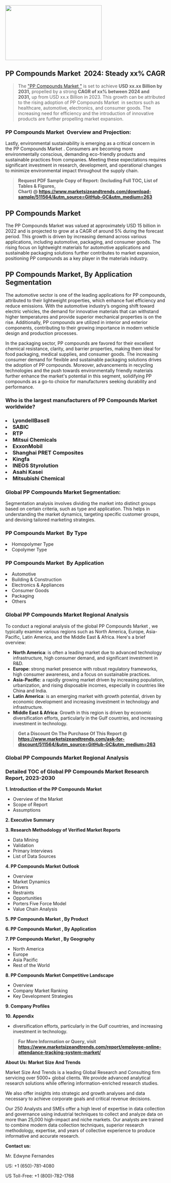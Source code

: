 <p><img class="alignnone size-medium wp-image-20088" src="https://ffe5etoiles.com/wp-content/uploads/2024/12/MST1-300x171.png" alt="" width="300" height="171" /></p><h2 id="ember46" class="ember-view reader-text-block__heading-2">PP Compounds Market &nbsp;2024: Steady&nbsp;xx% CAGR</h2><blockquote id="ember47" class="ember-view reader-text-block__blockquote">The&nbsp;<a class="app-aware-link " href="https://www.marketsizeandtrends.com/download-sample/511564/&utm_source=GitHub-GC&utm_medium=263" target="_blank" data-test-app-aware-link="">"PP Compounds Market "</a>&nbsp;is set to achieve&nbsp;<strong>USD&nbsp;xx.xx&nbsp;Billion by 2031,</strong>&nbsp;propelled by a strong&nbsp;<strong>CAGR of&nbsp;xx% between 2024 and 2031,</strong>&nbsp;up from USD xx.x Billion in 2023. This growth can be attributed to the rising adoption of&nbsp;PP Compounds Market &nbsp;in sectors such as healthcare, automotive, electronics, and consumer goods. The increasing need for efficiency and the introduction of innovative products are further propelling market expansion.</blockquote><h3 id="ember48" class="ember-view reader-text-block__heading-3">PP Compounds Market &nbsp;Overview and Projection:</h3><p id="ember49" class="ember-view reader-text-block__paragraph">Lastly, environmental sustainability is emerging as a critical concern in the&nbsp;PP Compounds Market . Consumers are becoming more environmentally conscious, demanding eco-friendly products and sustainable practices from companies. Meeting these expectations requires significant investment in research, development, and operational changes to minimize environmental impact throughout the supply chain.</p><blockquote id="ember50" class="ember-view reader-text-block__blockquote"><strong>Request PDF Sample Copy of Report: (Including Full TOC, List of Tables &amp; Figures, Chart)&nbsp;@&nbsp;<strong><a href="https://www.marketsizeandtrends.com/download-sample/511564/&utm_source=GitHub-GC&utm_medium=263" target="_blank">https://www.marketsizeandtrends.com/download-sample/511564/&utm_source=GitHub-GC&utm_medium=263</a></strong></strong></blockquote><h3 class=""> <h2>PP Compounds Market</h2><p>The PP Compounds Market was valued at approximately USD 15 billion in 2022 and is projected to grow at a CAGR of around 5% during the forecast period. This growth is driven by increasing demand across various applications, including automotive, packaging, and consumer goods. The rising focus on lightweight materials for automotive applications and sustainable packaging solutions further contributes to market expansion, positioning PP compounds as a key player in the materials industry.</p><h2>PP Compounds Market, By Application Segmentation</h2><p>The automotive sector is one of the leading applications for PP compounds, attributed to their lightweight properties, which enhance fuel efficiency and reduce emissions. With the automotive industry’s ongoing shift toward electric vehicles, the demand for innovative materials that can withstand higher temperatures and provide superior mechanical properties is on the rise. Additionally, PP compounds are utilized in interior and exterior components, contributing to their growing importance in modern vehicle design and production processes.</p><p>In the packaging sector, PP compounds are favored for their excellent chemical resistance, clarity, and barrier properties, making them ideal for food packaging, medical supplies, and consumer goods. The increasing consumer demand for flexible and sustainable packaging solutions drives the adoption of PP compounds. Moreover, advancements in recycling technologies and the push towards environmentally friendly materials further enhance the market's potential in this segment, solidifying PP compounds as a go-to choice for manufacturers seeking durability and performance.</p></h3><h3 id="" class="">Who is the largest manufacturers of&nbsp;PP Compounds Market worldwide?</h3><h3 class=""></Li><Li>LyondellBasell</Li><Li> SABIC</Li><Li> RTP</Li><Li> Mitsui Chemicals</Li><Li> ExxonMobil</Li><Li> Shanghai PRET Composites</Li><Li> Kingfa</Li><Li> INEOS Styrolution</Li><Li> Asahi Kasei</Li><Li> Mitsubishi Chemical</h3><h3 id="ember53" class="ember-view reader-text-block__heading-3">Global&nbsp;PP Compounds Market Segmentation:</h3><p id="ember54" class="ember-view reader-text-block__paragraph">Segmentation analysis involves dividing the market into distinct groups based on certain criteria, such as type and application. This helps in understanding the market dynamics, targeting specific customer groups, and devising tailored marketing strategies.</p><h3 id="" class="">PP Compounds Market &nbsp;By Type</h3><p></Li><Li>Homopolymer Type</Li><Li> Copolymer Type</p><h3 id="" class="">PP Compounds Market &nbsp;By Application</h3><p class=""></Li><Li>Automotive</Li><Li> Building & Construction</Li><Li> Electronics & Appliances</Li><Li> Consumer Goods</Li><Li> Packaging</Li><Li> Others</p><h3 id="ember62" class="ember-view reader-text-block__heading-3">Global PP Compounds Market Regional Analysis</h3><p id="ember63" class="ember-view reader-text-block__paragraph">To conduct a regional analysis of the global PP Compounds Market , we typically examine various regions such as North America, Europe, Asia-Pacific, Latin America, and the Middle East &amp; Africa. Here's a brief overview:</p><ul><li><strong>North America</strong>: is often a leading market due to advanced technology infrastructure, high consumer demand, and significant investment in R&amp;D.</li><li><strong>Europe</strong>: strong market presence with robust regulatory frameworks, high consumer awareness, and a focus on sustainable practices.</li><li><strong>Asia-Pacific</strong>: a rapidly growing market driven by increasing population, urbanization, and rising disposable incomes, especially in countries like China and India.</li><li><strong>Latin America</strong>: is an emerging market with growth potential, driven by economic development and increasing investment in technology and infrastructure.</li><li><strong>Middle East &amp; Africa</strong>: Growth in this region is driven by economic diversification efforts, particularly in the Gulf countries, and increasing investment in technology.</li></ul><blockquote id="ember61" class="ember-view reader-text-block__blockquote"><strong>Get a Discount On The Purchase Of This Report @ <strong><a href="https://html-cleaner.com/" target="">https://www.marketsizeandtrends.com/ask-for-discount/511564/&utm_source=GitHub-GC&utm_medium=263</a></strong></strong></blockquote><h3 id="ember62" class="ember-view reader-text-block__heading-3">Global PP Compounds Market Regional Analysis</h3><h3 id="" class="">Detailed TOC of Global PP Compounds Market Research Report, 2023-2030</h3><p id="" class=""><strong>1. Introduction of the PP Compounds Market </strong></p><ul><li>Overview of the Market</li><li>Scope of Report</li><li>Assumptions</li></ul><p id="" class=""><strong>2. Executive Summary</strong></p><p id="" class=""><strong>3. Research Methodology of Verified Market Reports</strong></p><ul><li>Data Mining</li><li>Validation</li><li>Primary Interviews</li><li>List of Data Sources</li></ul><p id="" class=""><strong>4. PP Compounds Market Outlook</strong></p><ul><li>Overview</li><li>Market Dynamics</li><li>Drivers</li><li>Restraints</li><li>Opportunities</li><li>Porters Five Force Model</li><li>Value Chain Analysis</li></ul><p id="" class=""><strong>5. PP Compounds Market , By Product</strong></p><p id="" class=""><strong>6. PP Compounds Market , By Application</strong></p><p id="" class=""><strong>7. PP Compounds Market , By Geography</strong></p><ul><li>North America</li><li>Europe</li><li>Asia Pacific</li><li>Rest of the World</li></ul><p id="" class=""><strong>8. PP Compounds Market Competitive Landscape</strong></p><ul><li>Overview</li><li>Company Market Ranking</li><li>Key Development Strategies</li></ul><p id="" class=""><strong>9. Company Profiles</strong></p><p id="" class=""><strong>10. Appendix</strong></p><ul><li>diversification efforts, particularly in the Gulf countries, and increasing investment in technology.</li></ul><blockquote id="ember65" class="ember-view reader-text-block__blockquote"><strong>For More Information or Query, visit <strong><strong><a href="https://html-cleaner.com/" target="">https://www.marketsizeandtrends.com/report/employee-online-attendance-tracking-system-market/</a></strong></strong></strong></blockquote><p id="" class=""><strong>About Us: Market Size And Trends</strong></p><p id="" class="">Market Size And Trends is a leading Global Research and Consulting firm servicing over 5000+ global clients. We provide advanced analytical research solutions while offering information-enriched research studies.</p><p id="" class="">We also offer insights into strategic and growth analyses and data necessary to achieve corporate goals and critical revenue decisions.</p><p id="" class="">Our 250 Analysts and SMEs offer a high level of expertise in data collection and governance using industrial techniques to collect and analyze data on more than 25,000 high-impact and niche markets. Our analysts are trained to combine modern data collection techniques, superior research methodology, expertise, and years of collective experience to produce informative and accurate research.</p><p id="" class=""><strong>Contact us:</strong></p><p id="" class="">Mr. Edwyne Fernandes</p><p id="" class="">US: +1 (650)-781-4080</p><p id="" class="">US Toll-Free: +1 (800)-782-1768</p>
